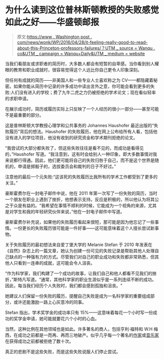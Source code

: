 # 为什么读到这位普林斯顿教授的失败感觉如此之好——华盛顿邮报

> 原文:[https://www . Washington post . com/news/wonk/WP/2016/04/28/it-feeling-really-good-to-read-about-this-Princeton-professors-failures/？UTM _ source = Wanqu . co&UTM _ campaign = Wanqu+Daily&UTM _ medium = website](https://www.washingtonpost.com/news/wonk/wp/2016/04/28/it-feels-really-good-to-read-about-this-princeton-professors-failures/?utm_source=wanqu.co&utm_campaign=Wanqu+Daily&utm_medium=website)

当我们看朋友或求职者的简历时，大多数人都会有短暂的自卑感。当你看到别人耀眼的教育和职业成就时，很容易觉得这个人远比你自己更令人印象深刻。

但任何有成就的简历——非美国人和一些专业人士喜欢称之为 CV——都隐藏着秘密。如果你能从简历中记录的许多成功中读出言外之意，你可能会看到更多的失败:人们没有进入的学校；费了九牛二虎之力仍被拒绝的学术论文；现在看似轻率的求职申请。

在展示成功时，简历或履历实际上只反映了一个人经历的很小一部分——甚至可能不是最重要的部分。

这是普林斯顿大学教授心理学和公共事务的 Johannes Haushofer 最近出版的“失败履历”背后的想法。Haushofer 的失败履历，他在网上公布给所有人看，包括他没有进入的学位项目，他没有收到的研究资金和学术期刊拒绝的论文。

“我尝试的大部分都失败了，但这些失败往往是看不见的，而成功是看得见的，”Haushofer 写道。“我注意到，这有时会给别人一种印象，即大多数事情对我来说都行得通。因此，他们更可能将自己的失败归咎于自己，而不是这个世界是随机的，申请是掷骰子的，选拔委员会和裁判的日子不好过。”

注意他的最后一个元失败:“这该死的失败履历比我所有的学术工作都受到了更多的关注。”

豪斯霍费尔在一封电子邮件中说，他在 2011 年第一次写了一份失败的简历，当时一个朋友在职业上遇到了挫折，他想表示支持。反应是积极的，所以他认为将其公之于众是有益的。“我希望在事情不顺利的时候，它能成为一个视角的来源，尤其是对学生和我的年轻研究伙伴来说，”他在一封电子邮件中写道。

豪斯霍费尔补充说，如果他的失败履历看起来很短，那可能是因为他忘记了一些事情。一份更长的失败履历很可能是一件好事——这可能意味着这个人擅长尝试新事物。

关于失败履历的最初想法来自爱丁堡大学的 Melanie Stefan 于 2010 年发表在《自然》杂志上的一篇文章，她认为创建一份可见的失败记录是帮助其他人处理自己缺点的一种强有力的方式。尽管我们对自己的职业成功和失败都非常熟悉，但其他人只看到一连串的成就，这可能会令人沮丧。

“作为科学家，我们构建了一个成功的故事，让我们自己和他人都看不见我们的挫折，”斯特凡写道。“通常，其他科学家的职业生涯似乎是一系列连续不断的成功。因此，每当我们经历个人失败时，我们都会感到孤独和沮丧。"

她建议人们保留一份失败的履历，提醒自己失败是成为一名科学家的重要组成部分，或许还能激励一路上心灰意冷的同事。

Stefan 指出，学术奖学金的成功率只有 15%——这意味着每花一个小时写一份成功的奖学金申请，她可能就要花六个小时的心血。

当然，这种比例在其他领域也是如此。许多著名的商人，包括亨利·福特和 W.H 梅西，在成功之前都是一而再、再而三地破产。似乎几乎每一个著名的[作家](http://www.ursulakleguin.com/Reject.html)或[音乐家](http://www.buzzfeed.com/ailbhemalone/12-incredibly-ill-advised-rejection-letters?utm_term=.yxa2kDov6V)在获得成功之前都被拒绝了数十次。

真正的悲剧不是这些失败，而是这些失败说服人们停止尝试。